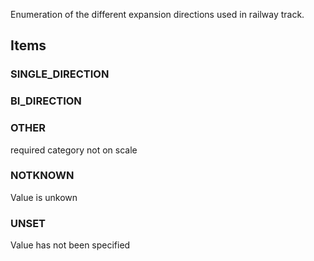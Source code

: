 Enumeration of the different expansion directions used in railway track.

<!-- end of short definition -->


## Items

### SINGLE_DIRECTION


### BI_DIRECTION


### OTHER
required category not on scale

### NOTKNOWN
Value is unkown

### UNSET
Value has not been specified
